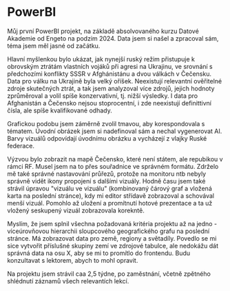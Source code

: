 # PowerBI

Můj první PowerBI projekt, na základě absolvovaného kurzu Datové Akademie od Engeto na podzim 2024.
Data jsem si našel a zpracoval sám, téma jsem měl jasné od začátku. 

Hlavní myšlenkou bylo ukázat, jak nynejší ruský režim přistupuje k obrovským ztrátám vlastních vojáků při agresi na Ukrajinu, ve srovnání s předchozími konflikty SSSR v Afghánistánu a dvou válkách v Čečensku.
Data pro válku na Ukrajině byla velký oříšek. Neexistují relevantní ověřitelné zdroje skutečných ztrát, a tak jsem analyzoval více zdrojů, jejich hodnoty zprůměroval a volil spíše konzervativní, tj. nižší výsledky. I data pro Afghanistán a Čečensko nejsou stoprocentní, i zde neexistují definittivní čísla, ale spíše kvalifikované odhady.  

Grafickou podobu jsem záměrně zvolil tmavou, aby korespondovala s tématem. Úvodní obrázek jsem si nadefinoval sám a nechal vygenerovat AI. Barvy vizuálů odpovídají úvodnímu obrázku a vycházejí z vlajky Ruské federace.

Výzvou bylo zobrazit na mapě Čečensko, které není státem, ale repubikou v rámci RF. Musel jsem na to přes souřadnice ve správném formátu. Zdrželo mě také správné nastavování průřezů, protože na monitoru ntb nebyly správně vidět ikony propojení s dalšími vizuály. 
Hodně času jsem také strávil úpravou "vizuálu ve vizuálu" (kombinovaný čárový graf a vložená karta na poslední stránce), kdy mi editor střídavě zobrazoval a schovával menší vizuál. Pomohlo až uložení a promítnutí hotové prezentace a ta už vložený seskupený vizuál zobrazovala korekntě. 

Myslím, že jsem splnil všechna požadovaná kritéria projektu až na jedno - víceúrovňovou hierarchii sloupcového geografického grafu na poslední stránce. Má zobrazovat data pro země, regiony a světadíly. Povedlo se mi sice vytvořit příslušné skupiny zemí ve zdrojové tabulce, ale nedokážu dát správná data na osu X, aby se mi to promítlo do frontendu. Budu konzultavat s lektorem, abych to mohl opravit. 

Na projektu jsem strávil caa 2,5 týdne, po zaměstnání, včetně zpětného shlédnutí záznamů všech relevantích lekcí. 
